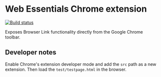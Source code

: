 # Web Essentials Chrome extension

[![Build status](https://ci.appveyor.com/api/projects/status/37jsbyfsv5edx481?svg=true)](https://ci.appveyor.com/project/madskristensen/webessentialschrome)

Exposes Browser Link functionality directly from the Google Chrome toolbar.

## Developer notes
Enable Chrome's extension developer mode and add the `src` path as a new extension. Then load the `test/testpage.html` in the browser.